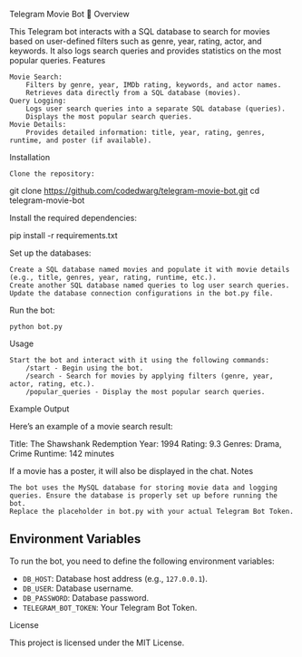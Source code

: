 Telegram Movie Bot 🎥
Overview

This Telegram bot interacts with a SQL database to search for movies based on user-defined filters such as genre, year, rating, actor, and keywords. It also logs search queries and provides statistics on the most popular queries.
Features

    Movie Search:
        Filters by genre, year, IMDb rating, keywords, and actor names.
        Retrieves data directly from a SQL database (movies).
    Query Logging:
        Logs user search queries into a separate SQL database (queries).
        Displays the most popular search queries.
    Movie Details:
        Provides detailed information: title, year, rating, genres, runtime, and poster (if available).

Installation

    Clone the repository:

git clone https://github.com/codedwarg/telegram-movie-bot.git
cd telegram-movie-bot

Install the required dependencies:

pip install -r requirements.txt

Set up the databases:

    Create a SQL database named movies and populate it with movie details (e.g., title, genres, year, rating, runtime, etc.).
    Create another SQL database named queries to log user search queries.
    Update the database connection configurations in the bot.py file.

Run the bot:

    python bot.py

Usage

    Start the bot and interact with it using the following commands:
        /start - Begin using the bot.
        /search - Search for movies by applying filters (genre, year, actor, rating, etc.).
        /popular_queries - Display the most popular search queries.

Example Output

Here’s an example of a movie search result:

Title: The Shawshank Redemption
Year: 1994
Rating: 9.3
Genres: Drama, Crime
Runtime: 142 minutes

If a movie has a poster, it will also be displayed in the chat.
Notes

    The bot uses the MySQL database for storing movie data and logging queries. Ensure the database is properly set up before running the bot.
    Replace the placeholder in bot.py with your actual Telegram Bot Token.

## Environment Variables
To run the bot, you need to define the following environment variables:
- `DB_HOST`: Database host address (e.g., `127.0.0.1`).
- `DB_USER`: Database username.
- `DB_PASSWORD`: Database password.
- `TELEGRAM_BOT_TOKEN`: Your Telegram Bot Token.


License

This project is licensed under the MIT License.
